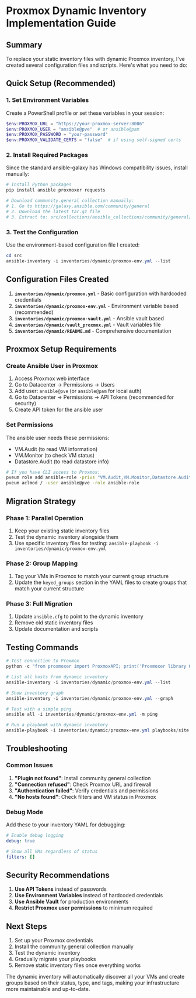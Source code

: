 # Proxmox Dynamic Inventory Implementation Guide

## Summary

To replace your static inventory files with dynamic Proxmox inventory, I've created several configuration files and scripts. Here's what you need to do:

## Quick Setup (Recommended)

### 1. Set Environment Variables

Create a PowerShell profile or set these variables in your session:

```powershell
$env:PROXMOX_URL = "https://your-proxmox-server:8006"
$env:PROXMOX_USER = "ansible@pve"  # or ansible@pam
$env:PROXMOX_PASSWORD = "your-password"
$env:PROXMOX_VALIDATE_CERTS = "false"  # if using self-signed certs
```

### 2. Install Required Packages

Since the standard ansible-galaxy has Windows compatibility issues, install manually:

```powershell
# Install Python packages
pip install ansible proxmoxer requests

# Download community.general collection manually:
# 1. Go to https://galaxy.ansible.com/community/general
# 2. Download the latest tar.gz file
# 3. Extract to: src/collections/ansible_collections/community/general/
```

### 3. Test the Configuration

Use the environment-based configuration file I created:

```powershell
cd src
ansible-inventory -i inventories/dynamic/proxmox-env.yml --list
```

## Configuration Files Created

1. **`inventories/dynamic/proxmox.yml`** - Basic configuration with hardcoded credentials
2. **`inventories/dynamic/proxmox-env.yml`** - Environment variable based (recommended)
3. **`inventories/dynamic/proxmox-vault.yml`** - Ansible vault based
4. **`inventories/dynamic/vault_proxmox.yml`** - Vault variables file
5. **`inventories/dynamic/README.md`** - Comprehensive documentation

## Proxmox Setup Requirements

### Create Ansible User in Proxmox

1. Access Proxmox web interface
2. Go to Datacenter → Permissions → Users
3. Add user: `ansible@pve` (or `ansible@pam` for local auth)
4. Go to Datacenter → Permissions → API Tokens (recommended for security)
5. Create API token for the ansible user

### Set Permissions

The ansible user needs these permissions:
- VM.Audit (to read VM information)
- VM.Monitor (to check VM status)  
- Datastore.Audit (to read datastore info)

```bash
# If you have CLI access to Proxmox:
pveum role add ansible-role -privs "VM.Audit,VM.Monitor,Datastore.Audit"
pveum aclmod / -user ansible@pve -role ansible-role
```

## Migration Strategy

### Phase 1: Parallel Operation
1. Keep your existing static inventory files
2. Test the dynamic inventory alongside them
3. Use specific inventory files for testing: `ansible-playbook -i inventories/dynamic/proxmox-env.yml`

### Phase 2: Group Mapping
1. Tag your VMs in Proxmox to match your current group structure
2. Update the `keyed_groups` section in the YAML files to create groups that match your current structure

### Phase 3: Full Migration
1. Update `ansible.cfg` to point to the dynamic inventory
2. Remove old static inventory files
3. Update documentation and scripts

## Testing Commands

```powershell
# Test connection to Proxmox
python -c "from proxmoxer import ProxmoxAPI; print('Proxmoxer library OK')"

# List all hosts from dynamic inventory
ansible-inventory -i inventories/dynamic/proxmox-env.yml --list

# Show inventory graph
ansible-inventory -i inventories/dynamic/proxmox-env.yml --graph

# Test with a simple ping
ansible all -i inventories/dynamic/proxmox-env.yml -m ping

# Run a playbook with dynamic inventory
ansible-playbook -i inventories/dynamic/proxmox-env.yml playbooks/site.yml
```

## Troubleshooting

### Common Issues

1. **"Plugin not found"**: Install community.general collection
2. **"Connection refused"**: Check Proxmox URL and firewall
3. **"Authentication failed"**: Verify credentials and permissions
4. **"No hosts found"**: Check filters and VM status in Proxmox

### Debug Mode

Add these to your inventory YAML for debugging:
```yaml
# Enable debug logging
debug: true

# Show all VMs regardless of status
filters: []
```

## Security Recommendations

1. **Use API Tokens** instead of passwords
2. **Use Environment Variables** instead of hardcoded credentials
3. **Use Ansible Vault** for production environments
4. **Restrict Proxmox user permissions** to minimum required

## Next Steps

1. Set up your Proxmox credentials
2. Install the community.general collection manually
3. Test the dynamic inventory
4. Gradually migrate your playbooks
5. Remove static inventory files once everything works

The dynamic inventory will automatically discover all your VMs and create groups based on their status, type, and tags, making your infrastructure more maintainable and up-to-date.
